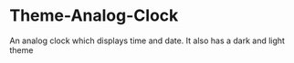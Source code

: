 # Theme-Analog-Clock
An analog clock which displays time and date. It also has a dark and light theme
